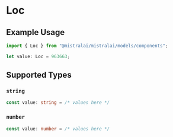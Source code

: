 # Loc

## Example Usage

```typescript
import { Loc } from "@mistralai/mistralai/models/components";

let value: Loc = 963663;
```

## Supported Types

### `string`

```typescript
const value: string = /* values here */
```

### `number`

```typescript
const value: number = /* values here */
```

